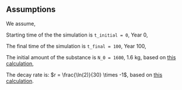 ## Assumptions

We assume,

Starting time of the the simulation is `t_initial = 0`, Year 0,

The final time of the simulation is `t_final = 100`, Year 100,

The initial amount of the substance is `N_0 = 1600`, 1.6 kg, based on [this calculation](/assumptions/initial_value.md),

The decay rate is: $r = \frac{\ln(2)}{30} \times -1$, based on [this calculation](/assumptions/decay_rate.md).